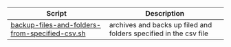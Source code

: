 | Script | Description |
|--|--|
| [backup-files-and-folders-from-specified-csv.sh](https://github.com/monobilisim/mono.sh/blob/main/backup/backup-files-and-folders-from-specified-csv.sh) | archives and backs up filed and folders specified in the csv file |
